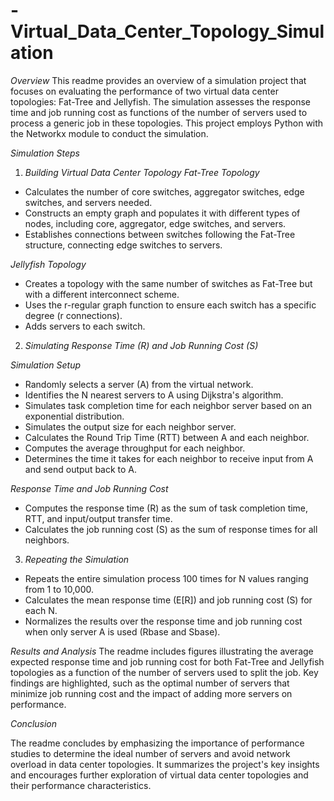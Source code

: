 # -Virtual_Data_Center_Topology_Simulation

*Overview*
This readme provides an overview of a simulation project that focuses on evaluating the performance of two virtual data center topologies: Fat-Tree and Jellyfish. The simulation assesses the response time and job running cost as functions of the number of servers used to process a generic job in these topologies. This project employs Python with the Networkx module to conduct the simulation.

*Simulation Steps*
1. *Building Virtual Data Center Topology*
*Fat-Tree Topology*
- Calculates the number of core switches, aggregator switches, edge switches, and servers needed.
- Constructs an empty graph and populates it with different types of nodes, including core, aggregator, edge switches, and servers.
- Establishes connections between switches following the Fat-Tree structure, connecting edge switches to servers.

  
*Jellyfish Topology*

- Creates a topology with the same number of switches as Fat-Tree but with a different interconnect scheme.
- Uses the r-regular graph function to ensure each switch has a specific degree (r connections).
- Adds servers to each switch.

  
2. *Simulating Response Time (R) and Job Running Cost (S)*
   
*Simulation Setup*
- Randomly selects a server (A) from the virtual network.
- Identifies the N nearest servers to A using Dijkstra's algorithm.
- Simulates task completion time for each neighbor server based on an exponential distribution.
- Simulates the output size for each neighbor server.
- Calculates the Round Trip Time (RTT) between A and each neighbor.
- Computes the average throughput for each neighbor.
- Determines the time it takes for each neighbor to receive input from A and send output back to A.

*Response Time and Job Running Cost*
- Computes the response time (R) as the sum of task completion time, RTT, and input/output transfer time.
- Calculates the job running cost (S) as the sum of response times for all neighbors.

  
3. *Repeating the Simulation*
- Repeats the entire simulation process 100 times for N values ranging from 1 to 10,000.
- Calculates the mean response time (E[R]) and job running cost (S) for each N.
- Normalizes the results over the response time and job running cost when only server A is used (Rbase and Sbase).

  
*Results and Analysis*
The readme includes figures illustrating the average expected response time and job running cost for both Fat-Tree and Jellyfish topologies as a function of the number of servers used to split the job. Key findings are highlighted, such as the optimal number of servers that minimize job running cost and the impact of adding more servers on performance.

*Conclusion*

The readme concludes by emphasizing the importance of performance studies to determine the ideal number of servers and avoid network overload in data center topologies. It summarizes the project's key insights and encourages further exploration of virtual data center topologies and their performance characteristics.
